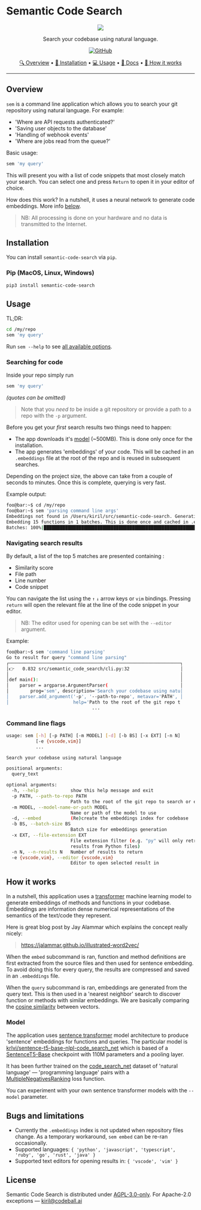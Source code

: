 # Semantic Code Search

<p align="center">
  <img src="https://raw.githubusercontent.com/sturdy-dev/semantic-code-search/main/docs/readme-banner.jpg">
</p>
<p align='center'>
  Search your codebase using natural language.
</p>
<p align='center'>
    <a href="https://github.com/sturdy-dev/semantic-code-search/blob/main/LICENSE.txt">
        <img alt="GitHub"
        src="https://img.shields.io/github/license/sturdy-dev/semantic-code-search">
    </a>
</p>
<p align="center">
  <a href="#overview">🔍 Overview</a> •
  <a href="#installation">🔧 Installation</a> •
  <a href="#usage">💻 Usage</a> •
  <a href="#command-line-flags">📖 Docs</a> •
  <a href="#how-it-works">🧠 How it works</a>
</p>

--------------------------------------------------------------------

## Overview

`sem` is a command line application which allows you to search your git repository using natural language. For example:

- 'Where are API requests authenticated?'
- 'Saving user objects to the database'
- 'Handling of webhook events'
- 'Where are jobs read from the queue?'

Basic usage:

```bash
sem 'my query'
```

This will present you with a list of code snippets that most closely match your search. You can select one and press  `Return` to open it in your editor of choice.

How does this work? In a nutshell, it uses a neural network to generate code embeddings. More info [below](#how-it-works).

> NB: All processing is done on your hardware and no data is transmitted to the Internet.

## Installation

You can install `semantic-code-search` via `pip`.

### Pip (MacOS, Linux, Windows)

```bash
pip3 install semantic-code-search
```

## Usage

TL;DR:

```bash
cd /my/repo
sem 'my query'
```

Run `sem --help` to see [all available options](#command-line-flags).

### Searching for code

Inside your repo simply run

```bash
sem 'my query'
```

*(quotes can be omitted)*

> Note that you *need to* be  inside a git repository or provide a path to a repo with the `-p` argument.

Before you get your *first* search results two things need to happen:

- The app downloads it's [model](#model) (~500MB). This is done only once for the installation.
- The app generates 'embeddings' of your code. This will be cached in an `.embeddings` file at the root of the repo and is reused in subsequent searches.

Depending on the project size, the above can take from a couple of seconds to minutes. Once this is complete, querying is very fast.

Example output:

```bash session
foo@bar:~$ cd /my/repo
foo@bar:~$ sem 'parsing command line args'
Embeddings not found in /Users/kiril/src/semantic-code-search. Generating embeddings now.
Embedding 15 functions in 1 batches. This is done once and cached in .embeddings
Batches: 100%|█████████████████████████████████████████████████████████| 1/1 [00:07<00:00,  7.05s/it]
```

### Navigating search results

By default, a list of the top 5 matches are presented containing :

- Similarity score
- File path
- Line number
- Code snippet

You can navigate the list using the `↑` `↓` arrow keys or `vim` bindings. Pressing `return` will open the relevant file at the line of the code snippet in your editor.

> NB: The editor used for opening can be set with the `--editor` argument.

Example:

```bash session
foo@bar:~$ sem 'command line parsing'
Go to result for query "command line parsing"
┌────────────────────────────────────────────────────────────────┐
│👉   0.832 src/semantic_code_search/cli.py:32                   │
│                                                                │
│def main():                                                     │
│    parser = argparse.ArgumentParser(                           │
│        prog='sem', description='Search your codebase using natu│
│    parser.add_argument('-p', '--path-to-repo', metavar='PATH', │
│                        help='Path to the root of the git repo t
                                ...
```

### Command line flags

``` bash
usage: sem [-h] [-p PATH] [-m MODEL] [-d] [-b BS] [-x EXT] [-n N]
           [-e {vscode,vim}]
           ...

Search your codebase using natural language

positional arguments:
  query_text

optional arguments:
  -h, --help            show this help message and exit
  -p PATH, --path-to-repo PATH
                        Path to the root of the git repo to search or embed
  -m MODEL, --model-name-or-path MODEL
                        Name or path of the model to use
  -d, --embed           (Re)create the embeddings index for codebase
  -b BS, --batch-size BS
                        Batch size for embeddings generation
  -x EXT, --file-extension EXT
                        File extension filter (e.g. "py" will only retrun
                        results from Python files)
  -n N, --n-results N   Number of results to return
  -e {vscode,vim}, --editor {vscode,vim}
                        Editor to open selected result in
```

## How it works

In a nutshell, this application uses a [transformer](https://en.wikipedia.org/wiki/Transformer_(machine_learning_model)) machine learning model to generate embeddings of methods and functions in your codebase. Embeddings are information dense numerical representations of the semantics of the text/code they represent.

Here is  great blog post by Jay Alammar which explains the concept really nicely:
> <https://jalammar.github.io/illustrated-word2vec/>

When the `embed` subcommand is ran, function and method definitions are first extracted from the source files and then used for sentence embedding. To avoid doing this for every query, the results are compressed and saved in an `.embeddings` file.

When the `query` subcommand is ran, embeddings are generated from the query text. This is then used in a 'nearest neighbor' search to discover function or methods with similar embeddings. We are basically comparing the [cosine similarity](https://en.wikipedia.org/wiki/Cosine_similarity) between vectors.

### Model

The application uses [sentence transformer](https://www.sbert.net/) model architecture to produce 'sentence' embeddings for functions and queries. The particular model is [krlvi/sentence-t5-base-nlpl-code_search_net](https://huggingface.co/krlvi/sentence-t5-base-nlpl-code_search_net) which is based of a [SentenceT5-Base](https://github.com/google-research/t5x_retrieval#released-model-checkpoints) checkpoint with 110M parameters and a pooling layer.

It has been further trained on the [code_search_net](https://huggingface.co/datasets/code_search_net) dataset of 'natural language' — 'programming language' pairs with a [MultipleNegativesRanking](https://github.com/UKPLab/sentence-transformers/blob/master/sentence_transformers/losses/MultipleNegativesRankingLoss.py) loss function.

You can experiment with your own sentence transformer models with the `--model` parameter.

## Bugs and limitations

- Currently the `.embeddings` index is not updated when repository files change. As a temporary workaround, `sem embed` can be re-ran occasionally.
- Supported languages: `{ 'python', 'javascript', 'typescript', 'ruby', 'go', 'rust', 'java' }`
- Supported text editors for opening results in: `{ 'vscode', 'vim' }`

## License

Semantic Code Search is distributed under [AGPL-3.0-only](LICENSE.txt). For Apache-2.0 exceptions — <kiril@codeball.ai>
